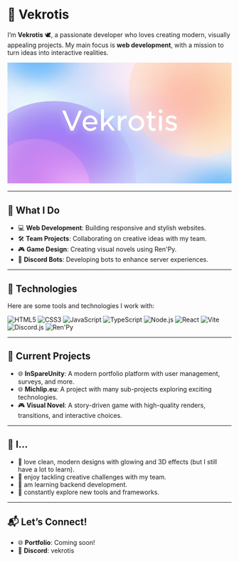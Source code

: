 # 🌟 Vekrotis
I’m **Vekrotis** 🕊, a passionate developer who loves creating modern, visually appealing projects. My main focus is **web development**, with a mission to turn ideas into interactive realities.

![Background](https://raw.githubusercontent.com/Vekrotis/Vekrotis/refs/heads/main/HHSrwcZ0.jpg)

---

## 🚀 What I Do
- 💻 **Web Development**: Building responsive and stylish websites.
- 🛠 **Team Projects**: Collaborating on creative ideas with my team.
- 🎮 **Game Design**: Creating visual novels using Ren'Py.
- 🤖 **Discord Bots**: Developing bots to enhance server experiences.

---

## 🔧 Technologies
Here are some tools and technologies I work with: 

![HTML5](https://img.shields.io/badge/HTML-E34F26?style=flat-square&logo=html5&logoColor=white)
![CSS3](https://img.shields.io/badge/CSS-1572B6?style=flat-square&logo=css3&logoColor=white)
![JavaScript](https://img.shields.io/badge/JavaScript-F7DF1E?style=flat-square&logo=javascript&logoColor=black)
![TypeScript](https://img.shields.io/badge/TypeScript-3178C6?style=flat-square&logo=typescript&logoColor=white)
![Node.js](https://img.shields.io/badge/Node.js-339933?style=flat-square&logo=nodedotjs&logoColor=white)
![React](https://img.shields.io/badge/React-61DAFB?style=flat-square&logo=react&logoColor=black)
![Vite](https://img.shields.io/badge/Vite-646CFF?style=flat-square&logo=vite&logoColor=white)
![Discord.js](https://img.shields.io/badge/Discord.js-5865F2?style=flat-square&logo=discord&logoColor=white)
![Ren'Py](https://img.shields.io/badge/Ren'Py-1D1F2A?style=flat-square&logo=renpy&logoColor=white)

---

## 🌱 Current Projects
- 🌐 **InSpareUnity**: A modern portfolio platform with user management, surveys, and more.
- 🌐 **Michlip.eu**: A project with many sub-projects exploring exciting technologies.
- 🎮 **Visual Novel**: A story-driven game with high-quality renders, transitions, and interactive choices.

---

## 🌟 I...
- 🎨 love clean, modern designs with glowing and 3D effects (but I still have a lot to learn).
- 🧩 enjoy tackling creative challenges with my team.
- 🐣 am learning backend development.
- 🚀 constantly explore new tools and frameworks.

---

## 📬 Let’s Connect!
- 🌐 **Portfolio**: Coming soon!
- 💬 **Discord**: vekrotis
